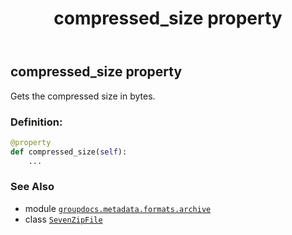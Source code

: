 ﻿---
title: compressed_size property
second_title: GroupDocs.Metadata for Python via .NET API References
description: 
type: docs
url: /python-net/groupdocs.metadata.formats.archive/sevenzipfile/compressed_size/
is_root: false
weight: 100
---

## compressed_size property


Gets the compressed size in bytes.
### Definition:
```python
@property
def compressed_size(self):
    ...
```

### See Also
* module [`groupdocs.metadata.formats.archive`](../../)
* class [`SevenZipFile`](/metadata/python-net/groupdocs.metadata.formats.archive/sevenzipfile)
